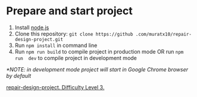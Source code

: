 # Prepare and start project
1. Install [node.js](https://nodejs.org/en/)
2. Clone this repository: `git clone https://github
.com/muratx10/repair-design-project.git`
3. Run `npm install` in command line
4. Run `npm run build` to compile project in production mode OR run `npm run 
dev` to compile project in development mode

_*NOTE: in development mode project will start in Google Chrome browser by 
default_



[repair-design-project. Difficulty Level 3.](https://github.com/rolling-scopes-school/tasks/blob/master/tasks/markups/level-3/repair-design-project/repair-design-project-en.md)

